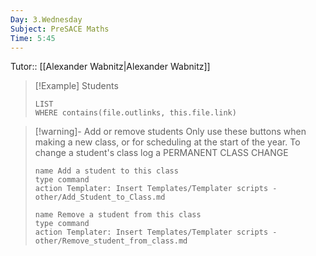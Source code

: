 ```yaml
---
Day: 3.Wednesday
Subject: PreSACE Maths
Time: 5:45
---
```


Tutor:: [[Alexander Wabnitz|Alexander Wabnitz]]


> [!Example] Students
> ```dataview
> LIST
> WHERE contains(file.outlinks, this.file.link)
> ```

> [!warning]- Add or remove students
> Only use these buttons when making a new class, or for scheduling at the start of the year. To change a student's class log a PERMANENT CLASS CHANGE
> ```button
> name Add a student to this class
> type command
> action Templater: Insert Templates/Templater scripts - other/Add_Student_to_Class.md
> ```
> ```button
> name Remove a student from this class
> type command
> action Templater: Insert Templates/Templater scripts - other/Remove_student_from_class.md
> ```